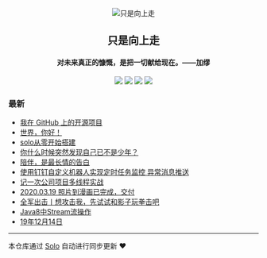 <p align="center"><img alt="只是向上走" src="https://static.b3log.org/images/brand/solo-32.png"></p><h2 align="center">
只是向上走
</h2>

<h4 align="center">对未来真正的慷慨，是把一切献给现在。——加缪</h4>
<p align="center"><a title="只是向上走" target="_blank" href="https://github.com/carrylee99/solo-blog"><img src="https://img.shields.io/github/last-commit/carrylee99/solo-blog.svg?style=flat-square&color=FF9900"></a>
<a title="GitHub repo size in bytes" target="_blank" href="https://github.com/carrylee99/solo-blog"><img src="https://img.shields.io/github/repo-size/carrylee99/solo-blog.svg?style=flat-square"></a>
<a title="Solo Version" target="_blank" href="https://github.com/88250/solo/releases"><img src="https://img.shields.io/badge/solo-4.3.0-f1e05a.svg?style=flat-square&color=blueviolet"></a>
<a title="Hits" target="_blank" href="https://github.com/88250/hits"><img src="https://hits.b3log.org/carrylee99/solo-blog.svg"></a></p>

### 最新

* [我在 GitHub 上的开源项目](https://www.liandacj.com/my-github-repos)
* [世界，你好！](https://www.liandacj.com/hello-solo)
* [solo从零开始搭建](https://www.liandacj.com/articles/2020/08/20/1597925238935.html)
* [你什么时候突然发现自己已不是少年？](https://www.liandacj.com/articles/2020/04/02/1585835463588.html)
* [陪伴，是最长情的告白](https://www.liandacj.com/articles/2020/03/28/0613.html)
* [使用钉钉自定义机器人实现定时任务监控 异常消息推送](https://www.liandacj.com/articles/2020/03/24/1584979951967.html)
* [记一次公司项目多线程实战](https://www.liandacj.com/articles/2020/03/22/1584852859835.html)
* [2020.03.19 照片到漫画已完成，交付](https://www.liandacj.com/articles/2020/03/19/1584612338264.html)
* [全军出击丨想攻击我，先试试和影子玩拳击吧](https://www.liandacj.com/articles/2020/03/19/1584583741583.html)
* [Java8中Stream流操作](https://www.liandacj.com/articles/2020/01/15/1579072236046.html)
* [19年12月14日](https://www.liandacj.com/articles/2019/12/14/1576292039533.html)



---

本仓库通过 [Solo](https://github.com/88250/solo) 自动进行同步更新 ❤️ 